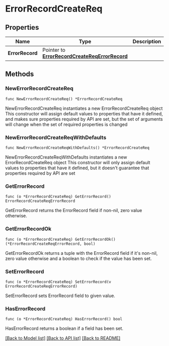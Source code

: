 # ErrorRecordCreateReq

## Properties

Name | Type | Description | Notes
------------ | ------------- | ------------- | -------------
**ErrorRecord** | Pointer to [**ErrorRecordCreateReqErrorRecord**](ErrorRecordCreateReqErrorRecord.md) |  | [optional] 

## Methods

### NewErrorRecordCreateReq

`func NewErrorRecordCreateReq() *ErrorRecordCreateReq`

NewErrorRecordCreateReq instantiates a new ErrorRecordCreateReq object
This constructor will assign default values to properties that have it defined,
and makes sure properties required by API are set, but the set of arguments
will change when the set of required properties is changed

### NewErrorRecordCreateReqWithDefaults

`func NewErrorRecordCreateReqWithDefaults() *ErrorRecordCreateReq`

NewErrorRecordCreateReqWithDefaults instantiates a new ErrorRecordCreateReq object
This constructor will only assign default values to properties that have it defined,
but it doesn't guarantee that properties required by API are set

### GetErrorRecord

`func (o *ErrorRecordCreateReq) GetErrorRecord() ErrorRecordCreateReqErrorRecord`

GetErrorRecord returns the ErrorRecord field if non-nil, zero value otherwise.

### GetErrorRecordOk

`func (o *ErrorRecordCreateReq) GetErrorRecordOk() (*ErrorRecordCreateReqErrorRecord, bool)`

GetErrorRecordOk returns a tuple with the ErrorRecord field if it's non-nil, zero value otherwise
and a boolean to check if the value has been set.

### SetErrorRecord

`func (o *ErrorRecordCreateReq) SetErrorRecord(v ErrorRecordCreateReqErrorRecord)`

SetErrorRecord sets ErrorRecord field to given value.

### HasErrorRecord

`func (o *ErrorRecordCreateReq) HasErrorRecord() bool`

HasErrorRecord returns a boolean if a field has been set.


[[Back to Model list]](../README.md#documentation-for-models) [[Back to API list]](../README.md#documentation-for-api-endpoints) [[Back to README]](../README.md)


